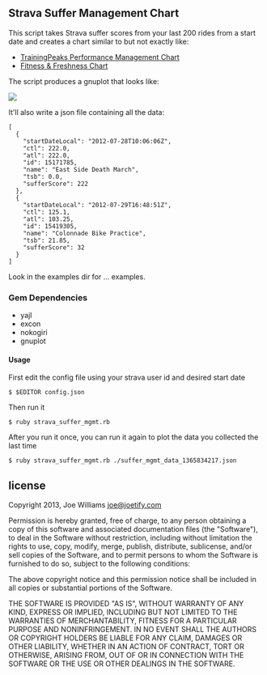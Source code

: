 ## Strava Suffer Management Chart

This script takes Strava suffer scores from your last 200 rides from a start date and creates a chart similar to but not exactly like:

* [TrainingPeaks Performance Management Chart](http://home.trainingpeaks.com/articles/cycling/what-is-the-performance-management-chart.aspx)
* [Fitness & Freshness Chart](http://blog.strava.com/new-premium-feature-fitness-freshness-for-power-meter-users-5742/)

The script produces a gnuplot that looks like:

![](https://raw.github.com/joewilliams/strava_suffer_mgmt/master/examples/2013-04-12_at_11.27.04_PM.png)

It'll also write a json file containing all the data:

    [
      {
        "startDateLocal": "2012-07-28T10:06:06Z",
        "ctl": 222.0,
        "atl": 222.0,
        "id": 15171785,
        "name": "East Side Death March",
        "tsb": 0.0,
        "sufferScore": 222
      },
      {
        "startDateLocal": "2012-07-29T16:48:51Z",
        "ctl": 125.1,
        "atl": 103.25,
        "id": 15419305,
        "name": "Colonnade Bike Practice",
        "tsb": 21.85,
        "sufferScore": 32
      }
    ]

Look in the examples dir for ... examples.

### Gem Dependencies

* yajl
* excon
* nokogiri
* gnuplot

#### Usage

First edit the config file using your strava user id and desired start date

    $ $EDITOR config.json

Then run it

    $ ruby strava_suffer_mgmt.rb

After you run it once, you can run it again to plot the data you collected the last time

    $ ruby strava_suffer_mgmt.rb ./suffer_mgmt_data_1365834217.json


## license

Copyright 2013, Joe Williams <joe@joetify.com>

Permission is hereby granted, free of charge, to any person
obtaining a copy of this software and associated documentation
files (the "Software"), to deal in the Software without
restriction, including without limitation the rights to use,
copy, modify, merge, publish, distribute, sublicense, and/or sell
copies of the Software, and to permit persons to whom the
Software is furnished to do so, subject to the following
conditions:

The above copyright notice and this permission notice shall be
included in all copies or substantial portions of the Software.

THE SOFTWARE IS PROVIDED "AS IS", WITHOUT WARRANTY OF ANY KIND,
EXPRESS OR IMPLIED, INCLUDING BUT NOT LIMITED TO THE WARRANTIES
OF MERCHANTABILITY, FITNESS FOR A PARTICULAR PURPOSE AND
NONINFRINGEMENT. IN NO EVENT SHALL THE AUTHORS OR COPYRIGHT
HOLDERS BE LIABLE FOR ANY CLAIM, DAMAGES OR OTHER LIABILITY,
WHETHER IN AN ACTION OF CONTRACT, TORT OR OTHERWISE, ARISING
FROM, OUT OF OR IN CONNECTION WITH THE SOFTWARE OR THE USE OR
OTHER DEALINGS IN THE SOFTWARE.
